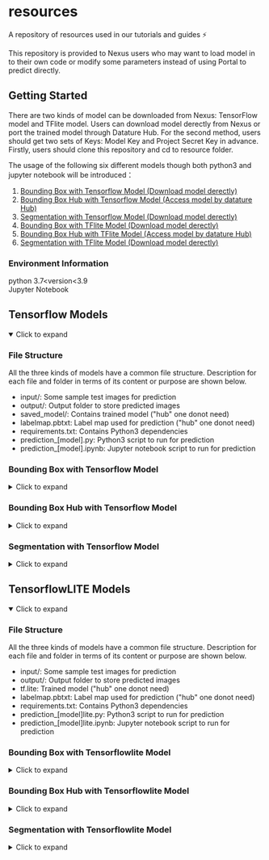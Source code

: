 # resources
A repository of resources used in our tutorials and guides ⚡️



<!-- INTRODUCTION -->
This repository is provided to Nexus users who may want to load model in to their own code or modify some parameters instead of using Portal to predict directly. 



<!-- GETTING STARTED -->
## Getting Started
There are two kinds of model can be downloaded from Nexus: TensorFlow model and TFlite model. Users can download model derectly from Nexus or port the trained model
through Datature Hub. For the second method, users should get two sets of Keys: Model Key and Project Secret Key in advance.
Firstly, users should clone this repository and cd to resource folder.

The usage of the following six different models though both python3 and jupyter notebook will be introduced：
<ol>
    <li><a href="#bounding-box-with-tensorflow-model">Bounding Box with Tensorflow Model (Download model derectly)</a></li>
    <li><a href="#bounding-box-hub-with-tensorflow-model">Bounding Box Hub with Tensorflow Model (Access model by datature Hub)</a></li>
    <li><a href="#segmentation-with-tensorflow-model">Segmentation with Tensorflow Model (Download model derectly)</a></li>
    <li><a href="#bounding-box-with-tensorflowlite-model">Bounding Box with TFlite Model (Download model derectly)</a></li>
    <li><a href="#bounding-box-hub-with-tensorflowlite-model">Bounding Box Hub with TFlite Model (Access model by datature Hub)</a></li>
    <li><a href="#segmentation-with-tensorflowlite-model">Segmentation with TFlite Model (Download model derectly)</a></li>
</ol>



### Environment Information
python 3.7<version<3.9<br>
Jupyter Notebook <br>

<!-- Predict with Different Model -->

## Tensorflow Models
<details open>
     <summary>Click to expand</summary>
     
### File Structure
All the three kinds of models have a common file structure.
Description for each file and folder in terms of its content or purpose are shown below.

- input/: Some sample test images for prediction
- output/: Output folder to store predicted images
- saved_model/: Contains trained model ("hub" one donot need)
- labelmap.pbtxt: Label map used for prediction ("hub" one donot need)
- requirements.txt: Contains Python3 dependencies
- prediction_[model].py: Python3 script to run for prediction
- prediction_[model].ipynb: Jupyter notebook script to run for prediction
     
### Bounding Box with Tensorflow Model
<details>
     <summary>Click to expand</summary>
	
#### Command to Run Script in Python3
```
cd tensorflow_scripts/bounding_box
```

```
pip install -r requirements.txt
```

```
python prediction_bb.py --input "path_to_input_folder" --output "path_to_output_folder" --size "640x640" --threshold 0.7 --model "path_to_model" --label "path_to_labelmap"
```

Example Default Command
```
python prediction_bb.py --input "./input" --output "./output" --size "640x640" --threshold 0.7 --model "./saved_model" --label "./label_map.pbtxt"
```

##### Arguments for Python3 File
Parameters below can be modified before prediction.
```
--input "path_to_input_folder" (Required)
--output "path_to_output_folder" (Required)
--size "size of image to load" (Optional) (default: 320x320)
--threshold "confidence threshold" (Optional) (default: 0.7)
--model "path_to_model" (Optional) (default: "./saved_model")
--label "path_to_labelmap" (Optional) (default: "./label_map.pbtxt")
```
#### Command to Run Script in Jupyter Notebook
```
pip install jupyter
```
```
python -m notebook prediction_bb.ipynb
```
</details>

### Bounding Box Hub with Tensorflow Model
<details>
     <summary>Click to expand</summary>
	
#### Command to Run Script in Python3
```
cd tensorflow_scripts/bounding_box_hub
```

```
pip install -r requirements.txt
```

```
python prediction_bbhub.py --input "path_to_input_folder" --output "path_to_output_folder"  --threshold 0.7 --secret "Project_secret" --key "Your_model_key"
```

Example Default Command
```
python prediction_bbhub.py  --secret "76d97105923491bfa13c84d74eb5457b3b04dceda19ca009d7af111bd7d05344" --key "f2324a0064025c01da8fe3482177a83a"
```
##### Arguments for Python3 File
```
--input "path_to_input_folder" (Optional) (default:"./input/")
--output "path_to_output_folder" (Optional)(default:"./output")
--threshold "confidence threshold" (Optional) (default: 0.7)
--secret "Project secret" (Required)
--key "Your model key" (Required) 
```
#### Set Up and Running in Jupyter Notebook
First, go to jupyter notebook to change PROJECT_SECRETE and MODUEL_KEY to own one. 
```
pip install jupyter
```
```
python -m notebook prediction_bbhub.ipynb
```
</details>




### Segmentation with Tensorflow Model
<details>
     <summary>Click to expand</summary>
	
#### Command to Run Script in Python3
```
cd tensorflow_scripts/segmentation
```

```
pip install -r requirements.txt
```

```
python prediction_seg.py --input "path_to_input_folder" --output "path_to_output_folder" --size "640x640" --threshold 0.7 --model "path_to_model" --label "path_to_labelmap"
```

Example Default Command
```
python prediction_seg.py --input "./input" --output "./output" --size "640x640" --threshold 0.7 --model "./saved_model" --label "./label_map.pbtxt"
```

##### Arguments for Python3 File
Parameters below can be modified before prediction.
```
--input "path_to_input_folder" (Required)
--output "path_to_output_folder" (Required)
--size "size of image to load" (Optional) (default: 320x320)
--threshold "confidence threshold" (Optional) (default: 0.7)
--model "path_to_model" (Optional) (default: "./saved_model")
--label "path_to_labelmap" (Optional) (default: "./label_map.pbtxt")
```
#### Command to Run Script in Jupyter Notebook
```
pip install jupyter
```
```
python -m notebook prediction_seg.ipynb
```	
</details>
</details>




## TensorflowLITE Models
<details open>
     <summary>Click to expand</summary>
     
### File Structure
All the three kinds of models have a common file structure.
Description for each file and folder in terms of its content or purpose are shown below.

- input/: Some sample test images for prediction
- output/: Output folder to store predicted images
- tf.lite: Trained model ("hub" one donot need)
- labelmap.pbtxt: Label map used for prediction ("hub" one donot need)
- requirements.txt: Contains Python3 dependencies
- prediction_[model]lite.py: Python3 script to run for prediction
- prediction_[model]lite.ipynb: Jupyter notebook script to run for prediction
     
### Bounding Box with Tensorflowlite Model
<details>
     <summary>Click to expand</summary>
	
#### Command to Run Script in Python3
```
cd tensorflowlite_scripts/bounding_box
```

```
pip install -r requirements.txt
```

```
python prediction_bblite.py --INPUT "path_to_input_folder" --OUTPUT "path_to_output_folder" --SIZE [640,640] --THRESHOLD 0.7 --MODEL "path_to_model" --LABEL "path_to_labelmap"
```

Example Default Command
```
python prediction_bblite.py --INPUT "./input" --OUTPUT "./output" --SIZE [640,640] --THRESHOLD 0.7 --MODEL "./tf.lite" --LABEL "./label_map.pbtxt"
```

##### Arguments for Python3 File
Parameters below can be modified before prediction.
```
--INPUT "path_to_input_folder" (Optional) (default:"./input")
--OUTPUT "path_to_output_folder" (Optional) (default:"./output")
--SIZE "size of image to load" (Optional) (default: [640,640])
--THRESHOLD "confidence threshold" (Optional) (default: 0.7)
--MODEL "path_to_model" (Optional) (default: "./tf.lite")
--LABEL "path_to_labelmap" (Optional) (default: "./label_map.pbtxt")
```
#### Command to Run Script in Jupyter Notebook
```
pip install jupyter
```
```
python -m notebook prediction_bblite.ipynb
```
</details>

### Bounding Box Hub with Tensorflowlite Model
<details>
     <summary>Click to expand</summary>
	

</details>




### Segmentation with Tensorflowlite Model
<details>
     <summary>Click to expand</summary>
	

</details>
</details>





<!-- MARKDOWN LINKS & IMAGES -->

